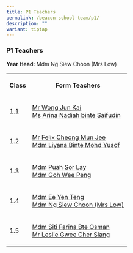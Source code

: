 ```yaml
---
title: P1 Teachers
permalink: /beacon-school-team/p1/
description: ""
variant: tiptap
---
```

<h3>P1 Teachers</h3>
<p><strong>Year Head:</strong> Mdm Ng Siew Choon (Mrs Low)</p>
<table style="minWidth: 50px">
<colgroup>
<col>
<col>
</colgroup>
<tbody>
<tr>
<th rowspan="1" colspan="1">
<p><strong>Class</strong>
</p>
</th>
<th rowspan="1" colspan="1">
<p><strong>Form Teachers</strong>
</p>
</th>
</tr>
<tr>
<td rowspan="1" colspan="1">
<p>1.1</p>
</td>
<td rowspan="1" colspan="1">
<p><a href="mailto:wong_jun_kai@moe.edu.sg" rel="noopener noreferrer nofollow" target="_blank">Mr Wong Jun Kai</a>
<br><a href="mailto:arina_nadiah_saifudin@moe.edu.sg" rel="noopener noreferrer nofollow" target="_blank">Ms Arina Nadiah binte Saifudin</a>
</p>
</td>
</tr>
<tr>
<td rowspan="1" colspan="1">
<p>1.2</p>
</td>
<td rowspan="1" colspan="1">
<p><a href="mailto:felix_cheong@moe.edu.sg" rel="noopener noreferrer nofollow" target="_blank">Mr Felix Cheong Mun Jee</a> 
<br><a href="mailto:Liyana_Mohd_Yusof@moe.edu.sg" rel="noopener noreferrer nofollow" target="_blank">Mdm Liyana Binte Mohd Yusof</a>
</p>
</td>
</tr>
<tr>
<td rowspan="1" colspan="1">
<p>1.3</p>
</td>
<td rowspan="1" colspan="1">
<p><a href="mailto:puah_sor_lay@moe.edu.sg" rel="noopener noreferrer nofollow" target="_blank">Mdm Puah Sor Lay</a> 
<br><a href="mailto:weepeng_goh@moe.edu.sg" rel="noopener noreferrer nofollow" target="_blank">Mdm Goh Wee Peng</a>
</p>
</td>
</tr>
<tr>
<td rowspan="1" colspan="1">
<p>1.4</p>
</td>
<td rowspan="1" colspan="1">
<p><a href="mailto:ee_yen_teng@moe.edu.sg" rel="noopener noreferrer nofollow" target="_blank">Mdm Ee Yen Teng</a> 
<br><a href="mailto:ng_siew_choon@moe.edu.sg" rel="noopener noreferrer nofollow" target="_blank">Mdm Ng Siew Choon (Mrs Low)</a>
</p>
</td>
</tr>
<tr>
<td rowspan="1" colspan="1">
<p>1.5</p>
</td>
<td rowspan="1" colspan="1">
<p><a href="mailto:siti_farina_osman@moe.edu.sg" rel="noopener noreferrer nofollow" target="_blank">Mdm Siti Farina Bte Osman</a> 
<br><a href="mailto:gwee_cher_siang_leslie@moe.edu.sg" rel="noopener noreferrer nofollow" target="_blank">Mr Leslie Gwee Cher Siang</a>
</p>
</td>
</tr>
</tbody>
</table>
<p></p>